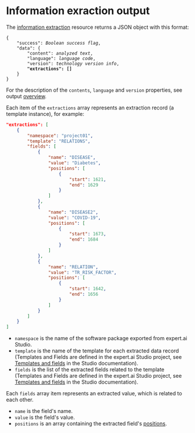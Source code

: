 # Information exraction output

The [information extraction](../../../guide/extraction/index.md) resource returns a JSON object with this format:

<pre>
<code>{
	"success": <i>Boolean success flag</i>,
	"data": {
		"content": <i>analyzed text</i>,
		"language": <i>language code</i>,
		"version": <i>technology version info</i>,
		<strong>"extractions": []</strong>
	}
}</code></pre>

For the description of the `contents`, `language` and `version` properties, see output [overview](../index.md).

Each item of the `extractions` array represents an extraction record (a template instance), for example:

``` json
"extractions": [
	{
		"namespace": "project01",
		"template": "RELATIONS",
		"fields": [
			{
				"name": "DISEASE",
				"value": "Diabetes",
				"positions": [
					{
						"start": 1621,
						"end": 1629
					}
				]
			},
			{
				"name": "DISEASE2",
				"value": "COVID-19",
				"positions": [
					{
						"start": 1673,
						"end": 1684
					}
				]
			},
			{
				"name": "RELATION",
				"value": "TR_RISK_FACTOR",
				"positions": [
					{
						"start": 1642,
						"end": 1656
					}
				]
			}
		]
	}
]
```

- `namespace` is the name of the software package exported from expert.ai Studio.
- `template` is the name of the template for each extracted data record (Templates and Fields are defined in the expert.ai Studio project, see 
	<a href="https://docs.expert.ai/studio/latest/languages/extraction/structures/">Templates and fields</a> in the Studio documentation).
- `fields` is the list of the extracted fields related to the template (Templates and Fields are defined in the expert.ai Studio project, see 
	<a href="https://docs.expert.ai/studio/latest/languages/extraction/structures/" target="_blank">Templates and fields</a> in the Studio documentation).

Each `fields` array item represents an extracted value, which is related to each other.

- `name` is the field's name.
- `value` is the field's value.
- `positions` is an array containing the extracted field's [positions](../../positions/index.md).


